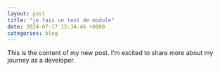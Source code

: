 ```yaml
---
layout: post
title: "je fais un test de module"
date: 2024-07-17 15:34:46 +0000
categories: blog
---
```




This is the content of my new post. I'm excited to share more about my journey as a developer.
